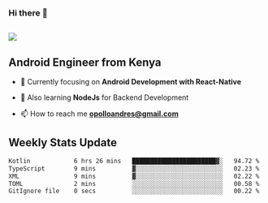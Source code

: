 ### Hi there 👋
<h2 align="left"><img src="https://readme-typing-svg.herokuapp.com?color=000000&lines=I'm+Andrew+Opollo😊;Welcome+to+my+Github😜"> </h2>

## Android Engineer from Kenya


- 🌱 Currently focusing on **Android Development with React-Native**

- 🔭 Also learning **NodeJs** for Backend Development

- 📫 How to reach me **opolloandres@gmail.com**


## Weekly Stats Update
<!--START_SECTION:waka-->

```txt
Kotlin            6 hrs 26 mins   ███████████████████████▓░   94.72 %
TypeScript        9 mins          ▓░░░░░░░░░░░░░░░░░░░░░░░░   02.23 %
XML               9 mins          ▓░░░░░░░░░░░░░░░░░░░░░░░░   02.22 %
TOML              2 mins          ░░░░░░░░░░░░░░░░░░░░░░░░░   00.58 %
GitIgnore file    0 secs          ░░░░░░░░░░░░░░░░░░░░░░░░░   00.22 %
```

<!--END_SECTION:waka-->



